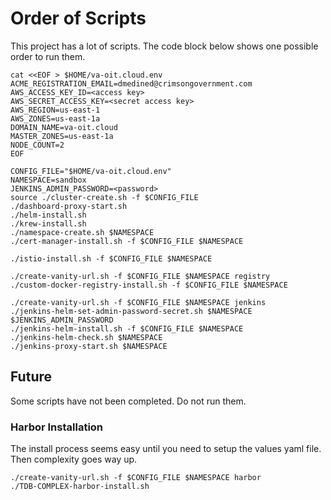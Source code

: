 # Order of Scripts

This project has a lot of scripts. The code block below shows one possible order to run them.


```
cat <<EOF > $HOME/va-oit.cloud.env
ACME_REGISTRATION_EMAIL=dmedined@crimsongovernment.com
AWS_ACCESS_KEY_ID=<access key>
AWS_SECRET_ACCESS_KEY=<secret access key>
AWS_REGION=us-east-1
AWS_ZONES=us-east-1a
DOMAIN_NAME=va-oit.cloud
MASTER_ZONES=us-east-1a
NODE_COUNT=2
EOF

CONFIG_FILE="$HOME/va-oit.cloud.env"
NAMESPACE=sandbox
JENKINS_ADMIN_PASSWORD=<password>
source ./cluster-create.sh -f $CONFIG_FILE
./dashboard-proxy-start.sh
./helm-install.sh
./krew-install.sh
./namespace-create.sh $NAMESPACE
./cert-manager-install.sh -f $CONFIG_FILE $NAMESPACE

./istio-install.sh -f $CONFIG_FILE $NAMESPACE

./create-vanity-url.sh -f $CONFIG_FILE $NAMESPACE registry
./custom-docker-registry-install.sh -f $CONFIG_FILE $NAMESPACE

./create-vanity-url.sh -f $CONFIG_FILE $NAMESPACE jenkins
./jenkins-helm-set-admin-password-secret.sh $NAMESPACE $JENKINS_ADMIN_PASSWORD
./jenkins-helm-install.sh -f $CONFIG_FILE $NAMESPACE
./jenkins-helm-check.sh $NAMESPACE
./jenkins-proxy-start.sh $NAMESPACE
```

## Future

Some scripts have not been completed. Do not run them.

### Harbor Installation

The install process seems easy until you need to setup the values yaml file. Then complexity goes way up.

```
./create-vanity-url.sh -f $CONFIG_FILE $NAMESPACE harbor
./TDB-COMPLEX-harbor-install.sh

```